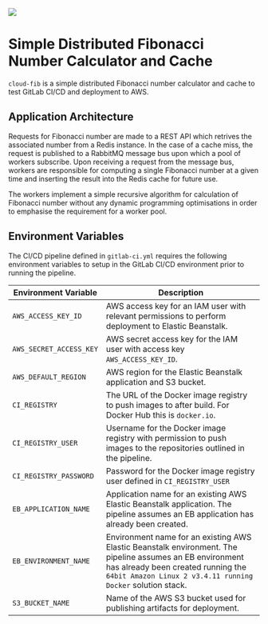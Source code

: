 [<img src="https://gitlab.com/jdhaynes1/cloud-fib/badges/main/pipeline.svg">](https://gitlab.com/jdhaynes1/cloud-fib)

# Simple Distributed Fibonacci Number Calculator and Cache
`cloud-fib` is a simple distributed Fibonacci number calculator and cache to test GitLab CI/CD and deployment to AWS.

## Application Architecture
Requests for Fibonacci number are made to a REST API which retrives the associated number from a Redis instance. In the case of a cache miss, the request is published to a RabbitMQ message bus upon which a pool of workers subscribe. Upon receiving a request from the message bus, workers are responsible for computing a single Fibonacci number at a given time and inserting the result into the Redis cache for future use.

The workers implement a simple recursive algorithm for calculation of Fibonacci number without any dynamic programming optimisations in order to emphasise the requirement for a worker pool.

## Environment Variables
The CI/CD pipeline defined in `gitlab-ci.yml` requires the following environment variables to setup in the GitLab CI/CD environment prior to running the pipeline.

| Environment Variable    | Description                                                                                                                                                                                                   |
|-------------------------|---------------------------------------------------------------------------------------------------------------------------------------------------------------------------------------------------------------|
| `AWS_ACCESS_KEY_ID`     | AWS access key for an IAM user with relevant permissions to perform deployment to Elastic Beanstalk.                                                                                                          |
| `AWS_SECRET_ACCESS_KEY` | AWS secret access key for the IAM user with access key `AWS_ACCESS_KEY_ID`.                                                                                                                                   |
| `AWS_DEFAULT_REGION`    | AWS region for the Elastic Beanstalk application and S3 bucket.                                                                                                                                               |
| `CI_REGISTRY`           | The URL of the Docker image registry to push images to after build. For Docker Hub this is `docker.io`.                                                                                                       |
| `CI_REGISTRY_USER`      | Username for the Docker image registry with permission to push images to the repositories outlined in the pipeline.                                                                                           |
| `CI_REGISTRY_PASSWORD`  | Password for the Docker image registry user defined in `CI_REGISTRY_USER`                                                                                                                                     |
| `EB_APPLICATION_NAME`   | Application name for an existing AWS Elastic Beanstalk application. The pipeline assumes an EB application has already been created.                                                                          |
| `EB_ENVIRONMENT_NAME`   | Environment name for an existing AWS Elastic Beanstalk environment. The pipeline assumes an EB environment has already been created running the `64bit Amazon Linux 2 v3.4.11 running Docker` solution stack. |
| `S3_BUCKET_NAME`        | Name of the AWS S3 bucket used for publishing artifacts for deployment.                                                                                                                                       |
